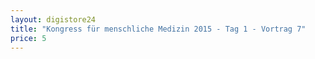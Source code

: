 ```yaml
---
layout: digistore24
title: "Kongress für menschliche Medizin 2015 - Tag 1 - Vortrag 7"
price: 5
---
```

